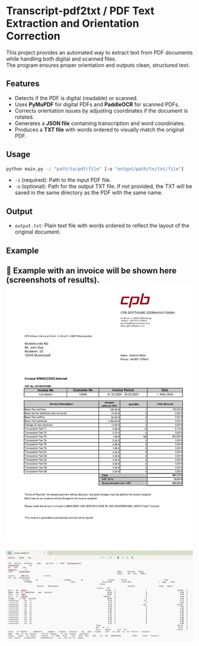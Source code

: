 # Transcript-pdf2txt / PDF Text Extraction and Orientation Correction

This project provides an automated way to extract text from PDF documents while handling both digital and scanned files.  
The program ensures proper orientation and outputs clean, structured text.

## Features
- Detects if the PDF is digital (readable) or scanned.  
- Uses **PyMuPDF** for digital PDFs and **PaddleOCR** for scanned PDFs.  
- Corrects orientation issues by adjusting coordinates if the document is rotated.  
- Generates a **JSON file** containing transcription and word coordinates.  
- Produces a **TXT file** with words ordered to visually match the original PDF.

## Usage
```bash
python main.py -i "path/to/pdf/file" [-o "output/path/to/txt/file"]
```
- `-i` (required): Path to the input PDF file.  
- `-o` (optional): Path for the output TXT file. If not provided, the TXT will be saved in the same directory as the PDF with the same name.

## Output
- `output.txt`: Plain text file with words ordered to reflect the layout of the original document.

## Example
📄 Example with an invoice will be shown here (screenshots of results).
![image_alt](https://github.com/sebsfs/transcript-pdf2txt/blob/main/test_files/images/invoice_sample-1.jpg?raw=true) 
![image_alt](https://github.com/sebsfs/transcript-pdf2txt/blob/main/test_files/images/output_transcript.png?raw=true) 
---
